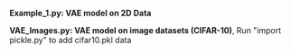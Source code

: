 **Example_1.py: VAE model on 2D Data**


**VAE_Images.py: VAE model on image datasets (CIFAR-10)**, Run "import pickle.py" to add cifar10.pkl data



 
